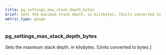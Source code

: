 ```yaml
---
title: pg_settings_max_stack_depth_bytes
brief: Sets the maximum stack depth, in kilobytes. [Units converted to bytes.]
metric_type: gauge
---
```

### pg_settings_max_stack_depth_bytes

Sets the maximum stack depth, in kilobytes. [Units converted to bytes.]
